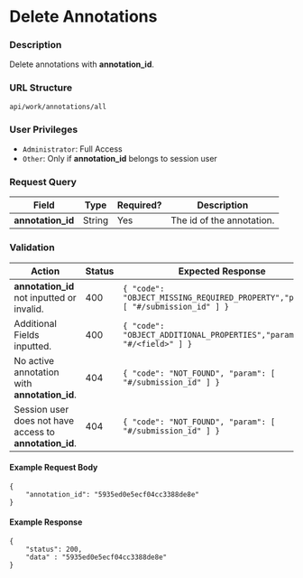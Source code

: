 Delete Annotations
===
### Description
Delete annotations with **annotation_id**.

### URL Structure
`api/work/annotations/all`

### User Privileges
* `Administrator`: Full Access
* `Other`: Only if **annotation_id** belongs to session user

### Request Query
| Field             | Type   | Required? | Description               |
|-------------------|--------|-----------|---------------------------|
| **annotation_id** | String | Yes       | The id of the annotation. |


### Validation
| Action                                                  | Status | Expected Response                                                               |
|---------------------------------------------------------|--------|---------------------------------------------------------------------------------|
| **annotation_id** not inputted or invalid.              | 400    | `{ "code": "OBJECT_MISSING_REQUIRED_PROPERTY","param": [ "#/submission_id" ] }` |
| Additional Fields inputted.                             | 400    | `{ "code": "OBJECT_ADDITIONAL_PROPERTIES","param": [ "#/<field>" ] }`           |
| No active annotation with **annotation_id**.            | 404    | `{ "code": "NOT_FOUND", "param": [ "#/submission_id" ] }`                       |
| Session user does not have access to **annotation_id**. | 404    | `{ "code": "NOT_FOUND", "param": [ "#/submission_id" ] }`                       |

#### Example Request Body
```
{
    "annotation_id": "5935ed0e5ecf04cc3388de8e"
}
```
#### Example Response
```
{
    "status": 200,
    "data" : "5935ed0e5ecf04cc3388de8e"
}
```
